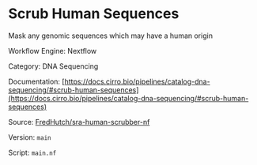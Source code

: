 # Scrub Human Sequences

Mask any genomic sequences which may have a human origin


Workflow Engine: Nextflow


Category: DNA Sequencing


Documentation: [https://docs.cirro.bio/pipelines/catalog-dna-sequencing/#scrub-human-sequences](https://docs.cirro.bio/pipelines/catalog-dna-sequencing/#scrub-human-sequences)


Source: [FredHutch/sra-human-scrubber-nf](FredHutch/sra-human-scrubber-nf)


Version: `main`


Script: `main.nf`
